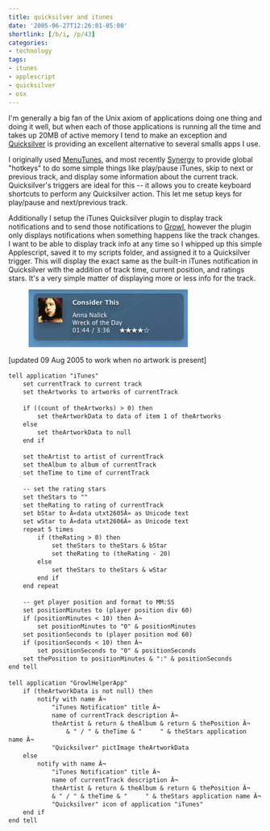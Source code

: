 ```yaml
---
title: quicksilver and itunes
date: '2005-06-27T12:26:01-05:00'
shortlink: [/b/i, /p/43]
categories:
- technology
tags:
- itunes
- applescript
- quicksilver
- osx
---
```

I'm generally a big fan of the Unix axiom of applications doing one thing and doing it well, but when each of those
applications is running all the time and takes up 20MB of active memory I tend to make an exception and [Quicksilver][]
is providing an excellent alternative to several smalls apps I use.

[Quicksilver]: http://quicksilver.blacktree.com

I originally used [MenuTunes][], and most recently [Synergy][] to provide global "hotkeys" to do some simple things like
play/pause iTunes, skip to next or previous track, and display some information about the current track.  Quicksilver's
triggers are ideal for this -- it allows you to create keyboard shortcuts to perform any Quicksilver action.  This let
me setup keys for play/pause and next/previous track.

Additionally I setup the iTunes Quicksilver plugin to display track notifications and to send those notifications to
[Growl][], however the plugin only displays notifications when something happens like the track changes.  I want to be
able to display track info at any time so I whipped up this simple Applescript, saved it to my scripts folder, and
assigned it to a Quicksilver trigger.  This will display the exact same as the built-in iTunes notification in
Quicksilver with the addition of track time, current position, and ratings stars.  It's a very simple matter of
displaying more or less info for the track.

<figure class="aligncenter">
  <img src="itunes-notification.jpg" alt="Screenshot of Growl notification showing the current song playing in iTunes">
</figure>

[updated 09 Aug 2005 to work when no artwork is present]

``` applescript
tell application "iTunes"
    set currentTrack to current track
    set theArtworks to artworks of currentTrack

    if ((count of theArtworks) > 0) then
        set theArtworkData to data of item 1 of theArtworks
    else
        set theArtworkData to null
    end if

    set theArtist to artist of currentTrack
    set theAlbum to album of currentTrack
    set theTime to time of currentTrack

    -- set the rating stars
    set theStars to ""
    set theRating to rating of currentTrack
    set bStar to Â«data utxt2605Â» as Unicode text
    set wStar to Â«data utxt2606Â» as Unicode text
    repeat 5 times
        if (theRating > 0) then
            set theStars to theStars & bStar
            set theRating to (theRating - 20)
        else
            set theStars to theStars & wStar
        end if
    end repeat

    -- get player position and format to MM:SS
    set positionMinutes to (player position div 60)
    if (positionMinutes < 10) then Â¬
        set positionMinutes to "0" & positionMinutes
    set positionSeconds to (player position mod 60)
    if (positionSeconds < 10) then Â¬
        set positionSeconds to "0" & positionSeconds
    set thePosition to positionMinutes & ":" & positionSeconds
end tell

tell application "GrowlHelperApp"
    if (theArtworkData is not null) then
        notify with name Â¬
            "iTunes Notification" title Â¬
            name of currentTrack description Â¬
            theArtist & return & theAlbum & return & thePosition Â¬
                & " / " & theTime & "     " & theStars application name Â¬
            "Quicksilver" pictImage theArtworkData
    else
        notify with name Â¬
            "iTunes Notification" title Â¬
            name of currentTrack description Â¬
            theArtist & return & theAlbum & return & thePosition Â¬
            & " / " & theTime & "     " & theStars application name Â¬
            "Quicksilver" icon of application "iTunes"
    end if
end tell
```

[Growl]: http://www.growl.info/
[MenuTunes]: http://www.ithinksw.com/products/menutunes/
[Synergy]: http://synergy.wincent.com/

